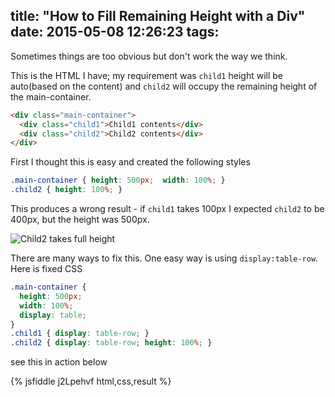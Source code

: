 title: "How to Fill Remaining Height with a Div"
date: 2015-05-08 12:26:23
tags:
---

Sometimes things are too obvious but don't work the way we think.

This is the HTML I have; my requirement was `child1` height will be auto(based on the content) and `child2` will occupy the remaining height of the main-container.

```html
<div class="main-container">
  <div class="child1">Child1 contents</div>
  <div class="child2">Child2 contents</div>
</div>
```

First I thought this is easy and created the following styles
```css
.main-container { height: 500px;  width: 100%; }
.child2 { height: 100%; }
```

This produces a wrong result - if `child1` takes 100px I expected `child2` to be 400px, but the height was 500px.

![Child2 takes full height](http://cdn.rajeeshcv.com/images/2015/Fill_height_div.PNG)

There are many ways to fix this. One easy way is using `display:table-row`. Here is fixed CSS

```css
.main-container {
  height: 500px;
  width: 100%;
  display: table;
}
.child1 { display: table-row; }
.child2 { display: table-row; height: 100%; }
```

see this in action below

{% jsfiddle j2Lpehvf html,css,result %}

